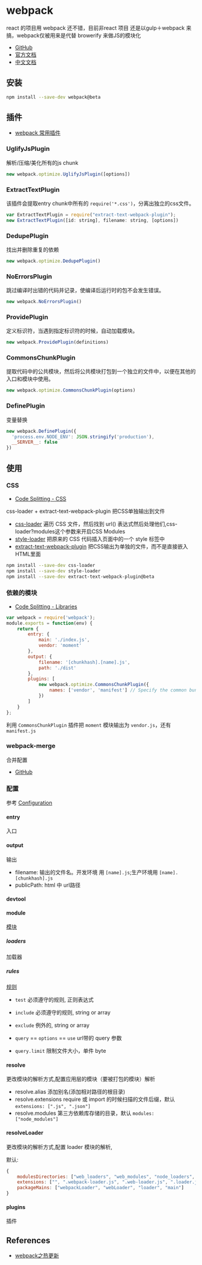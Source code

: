 # webpack

react 的项目用 webpack 还不错，目前非react 项目 还是以gulp＋webpack 来搞，webpack仅被用来是代替 browerify 来做JS的模块化

* [GitHub](https://github.com/webpack/webpack)
* [官方文档](https://webpack.js.org/)
* [中文文档](https://wohugb.gitbooks.io/webpack/)

## 安装

```sh
npm install --save-dev webpack@beta
```

## 插件

* [webpack 常用插件](http://www.jianshu.com/p/1eefaeaf6874)

### UglifyJsPlugin

解析/压缩/美化所有的js chunk

```js
new webpack.optimize.UglifyJsPlugin([options])
```

### ExtractTextPlugin

该插件会提取entry chunk中所有的 `require('*.css')`，分离出独立的css文件。

```js
var ExtractTextPlugin = require("extract-text-webpack-plugin");
new ExtractTextPlugin([id: string], filename: string, [options])
```

### DedupePlugin

找出并删除重复的依赖

```js
new webpack.optimize.DedupePlugin()
```

### NoErrorsPlugin

跳过编译时出错的代码并记录，使编译后运行时的包不会发生错误。

```js
new webpack.NoErrorsPlugin()
```

### ProvidePlugin

定义标识符，当遇到指定标识符的时候，自动加载模块。

```js
new webpack.ProvidePlugin(definitions)
```

### CommonsChunkPlugin

提取代码中的公共模块，然后将公共模块打包到一个独立的文件中，以便在其他的入口和模块中使用。

```js
new webpack.optimize.CommonsChunkPlugin(options)
```

### DefinePlugin

变量替换

```js
new webpack.DefinePlugin({
  'process.env.NODE_ENV': JSON.stringify('production'),
  __SERVER__: false
})
```
## 使用

### CSS

* [Code Splitting - CSS](https://webpack.js.org/guides/code-splitting-css/)

css-loader + extract-text-webpack-plugin 把CSS单独输出到文件

* [css-loader](https://github.com/webpack/css-loader) 遍历 CSS 文件，然后找到 url() 表达式然后处理他们,css-loader?modules这个参数来开启CSS Modules
* [style-loader](https://github.com/webpack/style-loader)
把原来的 CSS 代码插入页面中的一个 style 标签中
* [extract-text-webpack-plugin](https://github.com/webpack/extract-text-webpack-plugin) 把CSS输出为单独的文件，而不是直接嵌入HTML里面

```sh
npm install --save-dev css-loader
npm install --save-dev style-loader
npm install --save-dev extract-text-webpack-plugin@beta
```

### 依赖的模块

* [Code Splitting - Libraries](https://webpack.js.org/guides/code-splitting-libraries/)

```js
var webpack = require('webpack');
module.exports = function(env) {
    return {
        entry: {
            main: './index.js',
            vendor: 'moment'
        },
        output: {
            filename: '[chunkhash].[name].js',
            path: './dist'
        },
        plugins: [
            new webpack.optimize.CommonsChunkPlugin({
                names: ['vendor', 'manifest'] // Specify the common bundle's name.
            })
        ]
    }
};
```

利用 `CommonsChunkPlugin` 插件把 `moment` 模块输出为 `vendor.js`，还有 `manifest.js`

### webpack-merge

合并配置

* [GitHub](https://github.com/survivejs/webpack-merge)

### 配置

参考 [Configuration](https://webpack.js.org/configuration/)

#### entry

入口

#### output

输出

* filename: 输出的文件名。开发环境 用 `[name].js`;生产环境用 `[name].[chunkhash].js`
* publicPath: html 中 url路径

#### devtool

#### module

[模块](https://webpack.js.org/configuration/module/)

##### loaders

加载器

##### rules

[规则](https://webpack.js.org/configuration/module/#rule)

* `test` 必须遵守的规则, 正则表达式
* `include` 必须遵守的规则, string or array
* `exclude` 例外的, string or array
* `query` == `options` == `use` url带的 query 参数

* `query.limit` 限制文件大小，单件 byte

#### resolve

更改模块的解析方式,配置应用层的模块（要被打包的模块）解析

* resolve.alias 添加别名(添加相对路径的根目录)
* resolve.extensions require 或 import 的时候扫描的文件后缀，默认 `extensions: [".js", ".json"]`
* resolve.modules 第三方依赖库存储的目录，默认 `modules: ["node_modules"]`

#### resolveLoader

更改模块的解析方式,配置 loader 模块的解析,

默认:

```js
{
    modulesDirectories: ["web_loaders", "web_modules", "node_loaders", "node_modules"],
    extensions: ["", ".webpack-loader.js", ".web-loader.js", ".loader.js", ".js"],
    packageMains: ["webpackLoader", "webLoader", "loader", "main"]
}
```

#### plugins

插件

## References

* [webpack之热更新](https://gmiam.com/post/webpack-hot-replacement.html)
